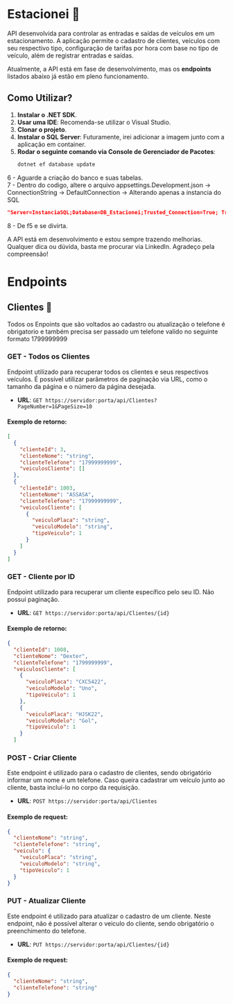 # Estacionei 🚗
API desenvolvida para controlar as entradas e saídas de veículos em um estacionamento. A aplicação permite o cadastro de clientes, veículos com seu respectivo tipo, configuração de tarifas por hora com base no tipo de veículo, além de registrar entradas e saídas.

Atualmente, a API está em fase de desenvolvimento, mas os **endpoints** listados abaixo já estão em pleno funcionamento.

## Como Utilizar?

1. **Instalar o .NET SDK**.
2. **Usar uma IDE**: Recomenda-se utilizar o Visual Studio.
3. **Clonar o projeto**.
4. **Instalar o SQL Server**: Futuramente, irei adicionar a imagem junto com a aplicação em container.
5. **Rodar o seguinte comando via Console de Gerenciador de Pacotes**:
   ```bash
   dotnet ef database update

6 - Aguarde a criação do banco e suas tabelas.   
7 - Dentro do codigo, altere o arquivo appsettings.Development.json -> ConnectionString  -> DefaultConnection -> Alterando apenas a instancia do SQL
``` json
"Server=InstanciaSQL;Database=DB_Estacionei;Trusted_Connection=True; TrustServerCertificate=True;"
```
8 - De f5 e se divirta.

A API está em desenvolvimento e estou sempre trazendo melhorias. Qualquer dica ou dúvida, basta me procurar via LinkedIn. Agradeço pela compreensão!
# Endpoints

## Clientes 🙎
Todos os Enpoints que são voltados ao cadastro ou atualização o telefone é obrigatorio e também precisa ser passado um telefone valido no seguinte formato 1799999999  
### **GET - Todos os Clientes**
Endpoint utilizado para recuperar todos os clientes e seus respectivos veículos. É possível utilizar parâmetros de paginação via URL, como o tamanho da página e o número da página desejada.

- **URL**: `GET https://servidor:porta/api/Clientes?PageNumber=1&PageSize=10`

#### Exemplo de retorno:
```json
[
  {
    "clienteId": 3,
    "clienteNome": "string",
    "clienteTelefone": "17999999999",
    "veiculosCliente": []
  },
  {
    "clienteId": 1003,
    "clienteNome": "ASSASA",
    "clienteTelefone": "17999999999",
    "veiculosCliente": [
      {
        "veiculoPlaca": "string",
        "veiculoModelo": "string",
        "tipoVeiculo": 1
      }
    ]
  }
]
```
### **GET - Cliente por ID**
Endpoint utilizado para recuperar um cliente específico pelo seu ID. Não possui paginação.

- **URL**: `GET https://servidor:porta/api/Clientes/{id}`

#### Exemplo de retorno:
```json
{
  "clienteId": 1008,
  "clienteNome": "Dexter",
  "clienteTelefone": "1799999999",
  "veiculosCliente": [
    {
      "veiculoPlaca": "CXC5422",
      "veiculoModelo": "Uno",
      "tipoVeiculo": 1
    },
    {
      "veiculoPlaca": "HJSK22",
      "veiculoModelo": "Gol",
      "tipoVeiculo": 1
    }
  ]
```
### **POST - Criar Cliente**
Este endpoint é utilizado para o cadastro de clientes, sendo obrigatório informar um nome e um telefone. Caso queira cadastrar um veículo junto ao cliente, basta incluí-lo no corpo da requisição.

- **URL**: `POST https://servidor:porta/api/Clientes`

#### Exemplo de request:
```json
{
  "clienteNome": "string",
  "clienteTelefone": "string",
  "veiculo": {
    "veiculoPlaca": "string",
    "veiculoModelo": "string",
    "tipoVeiculo": 1
  }
}
```
### **PUT - Atualizar Cliente**
Este endpoint é utilizado para atualizar o cadastro de um cliente. Neste endpoint, não é possível alterar o veiculo do cliente, sendo obrigatório o preenchimento do telefone.

- **URL**: `PUT https://servidor:porta/api/Clientes/{id}`

#### Exemplo de request:
```json
{
  "clienteNome": "string",
  "clienteTelefone": "string"
}
